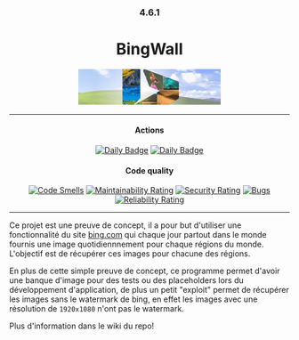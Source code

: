 <div align="center" style="text-align: center;">

### 4.6.1
# BingWall



<img 
	src="assets/banner.png"
	style="height:4rem; width:clamp(4rem,100%,16rem); object-fit: cover;"
	/>




<hr/>

#### Actions
[![Daily Badge](https://github.com/StrategFirst/BingWall/actions/workflows/daily-scrap.yml/badge.svg)](https://github.com/StrategFirst/BingWall/actions/workflows/daily-scrap.yml/)
[![Daily Badge](https://github.com/StrategFirst/BingWall/actions/workflows/sonarcloud-analysis.yml/badge.svg)](https://github.com/StrategFirst/BingWall/actions/workflows/sonarcloud-analysis.yml/)

#### Code quality

[![Code Smells](https://sonarcloud.io/api/project_badges/measure?project=StrategFirst_BingWall&metric=code_smells)](https://sonarcloud.io/summary/new_code?id=StrategFirst_BingWall)
[![Maintainability Rating](https://sonarcloud.io/api/project_badges/measure?project=StrategFirst_BingWall&metric=sqale_rating)](https://sonarcloud.io/summary/new_code?id=StrategFirst_BingWall)
[![Security Rating](https://sonarcloud.io/api/project_badges/measure?project=StrategFirst_BingWall&metric=security_rating)](https://sonarcloud.io/summary/new_code?id=StrategFirst_BingWall)
[![Bugs](https://sonarcloud.io/api/project_badges/measure?project=StrategFirst_BingWall&metric=bugs)](https://sonarcloud.io/summary/new_code?id=StrategFirst_BingWall)
[![Reliability Rating](https://sonarcloud.io/api/project_badges/measure?project=StrategFirst_BingWall&metric=reliability_rating)](https://sonarcloud.io/summary/new_code?id=StrategFirst_BingWall)


<hr/>



</div>

Ce projet est une preuve de concept, il a pour but d'utiliser une fonctionnalité du site [bing.com](https://bing.com/) qui chaque jour partout dans le monde fournis une image quotidiennnement pour chaque régions du monde. L'objectif est de récupérer ces images pour chacune des régions.

En plus de cette simple preuve de concept, ce programme permet d'avoir une banque d'image pour des tests ou des placeholders lors du développement d'application, de plus un petit "exploit" permet de récupérer les images sans le watermark de bing, en effet les images avec une résolution de `1920x1080` n'ont pas le watermark.

Plus d'information dans le wiki du repo!